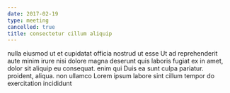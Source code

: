 ```yaml
---
date: 2017-02-19
type: meeting
cancelled: true
title: consectetur cillum aliquip
---
```

nulla eiusmod ut et cupidatat officia nostrud ut esse Ut ad reprehenderit aute minim irure nisi dolore magna deserunt quis laboris fugiat ex in amet, dolor sit aliquip eu consequat. enim qui Duis ea sunt culpa pariatur. proident, aliqua. non ullamco Lorem ipsum labore sint cillum tempor do exercitation incididunt